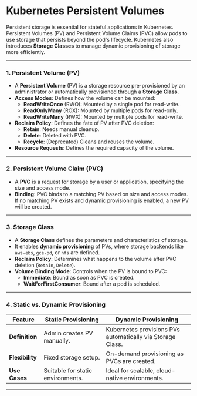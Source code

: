 # **Kubernetes Persistent Volumes**

Persistent storage is essential for stateful applications in Kubernetes. Persistent Volumes (PV) and Persistent Volume Claims (PVC) allow pods to use storage that persists beyond the pod's lifecycle. Kubernetes also introduces **Storage Classes** to manage dynamic provisioning of storage more efficiently.

---

### **1. Persistent Volume (PV)**

- A **Persistent Volume** (PV) is a storage resource pre-provisioned by an administrator or automatically provisioned through a **Storage Class**.
- **Access Modes**: Defines how the volume can be mounted:
  - **ReadWriteOnce** (RWO): Mounted by a single pod for read-write.
  - **ReadOnlyMany** (ROX): Mounted by multiple pods for read-only.
  - **ReadWriteMany** (RWX): Mounted by multiple pods for read-write.
- **Reclaim Policy**: Defines the fate of PV after PVC deletion:
  - **Retain**: Needs manual cleanup.
  - **Delete**: Deleted with PVC.
  - **Recycle**: (Deprecated) Cleans and reuses the volume.
- **Resource Requests**: Defines the required capacity of the volume.

---

### **2. Persistent Volume Claim (PVC)**

- A **PVC** is a request for storage by a user or application, specifying the size and access mode.
- **Binding**: PVC binds to a matching PV based on size and access modes. If no matching PV exists and dynamic provisioning is enabled, a new PV will be created.

---

### **3. Storage Class**

- A **Storage Class** defines the parameters and characteristics of storage.
- It enables **dynamic provisioning** of PVs, where storage backends like `aws-ebs`, `gce-pd`, or `nfs` are defined.
- **Reclaim Policy**: Determines what happens to the volume after PVC deletion (`Retain`, `Delete`).
- **Volume Binding Mode**: Controls when the PV is bound to PVC:
  - **Immediate**: Bound as soon as PVC is created.
  - **WaitForFirstConsumer**: Bound after a pod is scheduled.

---

### **4. Static vs. Dynamic Provisioning**

| **Feature**                | **Static Provisioning**                               | **Dynamic Provisioning**                              |
|----------------------------|-----------------------------------------------------|-----------------------------------------------------|
| **Definition**             | Admin creates PV manually.                          | Kubernetes provisions PVs automatically via Storage Class. |
| **Flexibility**            | Fixed storage setup.                                | On-demand provisioning as PVCs are created.          |
| **Use Cases**              | Suitable for static environments.                   | Ideal for scalable, cloud-native environments.       |

---
